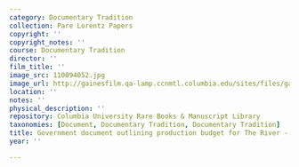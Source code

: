 ```yaml
---
category: Documentary Tradition
collection: Pare Lorentz Papers
copyright: ''
copyright_notes: ''
course: Documentary Tradition
director: ''
film_title: ''
image_src: 110094052.jpg
image_url: http://gainesfilm.qa-lamp.ccnmtl.columbia.edu/sites/files/gainesfilm/images/110094052.jpg
location: ''
notes: ''
physical_description: ''
repository: Columbia University Rare Books & Manuscript Library
taxonomies: [Document, Documentary Tradition, Documentary Tradition]
title: Government document outlining production budget for The River - Page 4 of 4
year: ''

---
```


